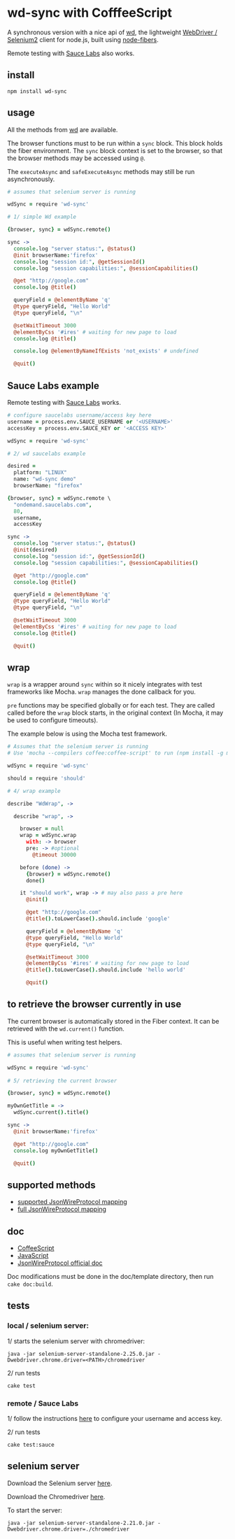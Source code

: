 # wd-sync with CofffeeScript

A synchronous version with a nice api of [wd](http://github.com/admc/wd), 
the lightweight  [WebDriver / Selenium2](http://seleniumhq.org/projects/webdriver/) 
client for node.js, built using  [node-fibers](http://github.com/laverdet/node-fibers).

Remote testing with [Sauce Labs](http://saucelabs.com) also works.

## install

```
npm install wd-sync
```


## usage

All the methods from [wd](http://github.com/admc/wd) are available. 

The browser functions must to be run within a `sync` block. This 
block holds the fiber environment. The `sync` block context is set to the browser, 
so that the browser methods may be accessed using `@`.

The `executeAsync` and `safeExecuteAsync` methods may still be run asynchronously.

```coffeescript
# assumes that selenium server is running

wdSync = require 'wd-sync'

# 1/ simple Wd example

{browser, sync} = wdSync.remote()

sync ->
  console.log "server status:", @status()
  @init browserName:'firefox'
  console.log "session id:", @getSessionId()
  console.log "session capabilities:", @sessionCapabilities()

  @get "http://google.com"
  console.log @title()

  queryField = @elementByName 'q'
  @type queryField, "Hello World"
  @type queryField, "\n"

  @setWaitTimeout 3000
  @elementByCss '#ires' # waiting for new page to load
  console.log @title()

  console.log @elementByNameIfExists 'not_exists' # undefined

  @quit()

```

## Sauce Labs example

Remote testing with [Sauce Labs](http://saucelabs.com) works. 

```coffeescript
# configure saucelabs username/access key here
username = process.env.SAUCE_USERNAME or '<USERNAME>'
accessKey = process.env.SAUCE_KEY or '<ACCESS KEY>'

wdSync = require 'wd-sync'

# 2/ wd saucelabs example

desired =
  platform: "LINUX"
  name: "wd-sync demo"
  browserName: "firefox"

{browser, sync} = wdSync.remote \
  "ondemand.saucelabs.com",
  80,
  username,
  accessKey

sync ->
  console.log "server status:", @status()
  @init(desired)
  console.log "session id:", @getSessionId()
  console.log "session capabilities:", @sessionCapabilities()

  @get "http://google.com"
  console.log @title()

  queryField = @elementByName 'q'
  @type queryField, "Hello World"
  @type queryField, "\n"

  @setWaitTimeout 3000
  @elementByCss '#ires' # waiting for new page to load
  console.log @title()

  @quit()

```

## wrap

`wrap` is a wrapper around `sync` within so it nicely integrates with
test frameworks like Mocha. `wrap` manages the done callback for you.
 
`pre` functions may be specified globally or for each test.
They are called  called before the `wrap` block starts, in the original 
context (In Mocha, it may be used to configure timeouts). 

The example below is using the Mocha test framework.

```coffeescript
# Assumes that the selenium server is running
# Use 'mocha --compilers coffee:coffee-script' to run (npm install -g mocha)

wdSync = require 'wd-sync'

should = require 'should'

# 4/ wrap example

describe "WdWrap", ->

  describe "wrap", ->

    browser = null
    wrap = wdSync.wrap
      with: -> browser
      pre: -> #optional
        @timeout 30000

    before (done) ->
      {browser} = wdSync.remote()
      done()

    it "should work", wrap -> # may also pass a pre here
      @init()

      @get "http://google.com"
      @title().toLowerCase().should.include 'google'

      queryField = @elementByName 'q'
      @type queryField, "Hello World"
      @type queryField, "\n"

      @setWaitTimeout 3000
      @elementByCss '#ires' # waiting for new page to load
      @title().toLowerCase().should.include 'hello world'

      @quit()

```

## to retrieve the browser currently in use

The current browser is automatically stored in the Fiber context.
It can be retrieved with the `wd.current()` function. 

This is useful when writing test helpers.

```coffeescript
# assumes that selenium server is running

wdSync = require 'wd-sync'
  
# 5/ retrieving the current browser

{browser, sync} = wdSync.remote()

myOwnGetTitle = ->
  wdSync.current().title()

sync ->
  @init browserName:'firefox'

  @get "http://google.com"
  console.log myOwnGetTitle()

  @quit()

```

## supported methods

* [supported JsonWireProtocol mapping](http://github.com/sebv/node-wd-sync/blob/master/doc/jsonwire-mapping.md)
* [full JsonWireProtocol mapping](http://github.com/sebv/node-wd-sync/blob/master/doc/jsonwire-full-mapping.md)

## doc 

* [CoffeeScript](http://github.com/sebv/node-wd-sync/blob/master/doc/COFFEE-DOC.md)
* [JavaScript](http://github.com/sebv/node-wd-sync/blob/master/doc/JS-DOC.md)
* [JsonWireProtocol official doc](http://code.google.com/p/selenium/wiki/JsonWireProtocol)

Doc modifications must be done in the doc/template directory, then run `cake doc:build`.

## tests

### local / selenium server: 

1/ starts the selenium server with chromedriver:
```  
java -jar selenium-server-standalone-2.25.0.jar -Dwebdriver.chrome.driver=<PATH>/chromedriver
```

2/ run tests
```
cake test 
```

### remote / Sauce Labs 

1/ follow the instructions [here](http://github.com/sebv/node-wd-sync/blob/master/test/sauce/README.md) to
configure your username and access key.
 

2/ run tests
```
cake test:sauce
```

## selenium server

Download the Selenium server [here](http://seleniumhq.org/download/).

Download the Chromedriver [here](http://code.google.com/p/chromedriver/downloads/list).

To start the server:

```
java -jar selenium-server-standalone-2.21.0.jar -Dwebdriver.chrome.driver=./chromedriver
```

